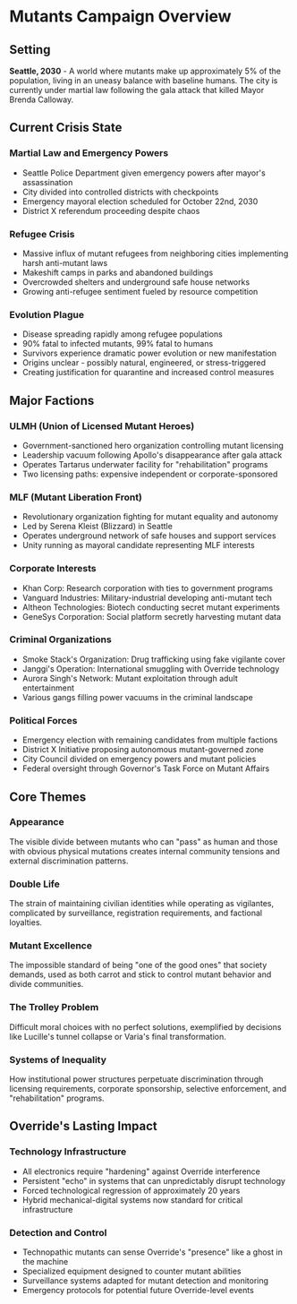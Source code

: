 # Mutants Campaign Overview

## Setting
**Seattle, 2030** - A world where mutants make up approximately 5% of the population, living in an uneasy balance with baseline humans. The city is currently under martial law following the gala attack that killed Mayor Brenda Calloway.

## Current Crisis State
### Martial Law and Emergency Powers
- Seattle Police Department given emergency powers after mayor's assassination
- City divided into controlled districts with checkpoints
- Emergency mayoral election scheduled for October 22nd, 2030
- District X referendum proceeding despite chaos

### Refugee Crisis
- Massive influx of mutant refugees from neighboring cities implementing harsh anti-mutant laws
- Makeshift camps in parks and abandoned buildings
- Overcrowded shelters and underground safe house networks
- Growing anti-refugee sentiment fueled by resource competition

### Evolution Plague
- Disease spreading rapidly among refugee populations
- 90% fatal to infected mutants, 99% fatal to humans
- Survivors experience dramatic power evolution or new manifestation
- Origins unclear - possibly natural, engineered, or stress-triggered
- Creating justification for quarantine and increased control measures



## Major Factions

### ULMH (Union of Licensed Mutant Heroes)
- Government-sanctioned hero organization controlling mutant licensing
- Leadership vacuum following Apollo's disappearance after gala attack
- Operates Tartarus underwater facility for "rehabilitation" programs
- Two licensing paths: expensive independent or corporate-sponsored

### MLF (Mutant Liberation Front)
- Revolutionary organization fighting for mutant equality and autonomy
- Led by Serena Kleist (Blizzard) in Seattle
- Operates underground network of safe houses and support services
- Unity running as mayoral candidate representing MLF interests

### Corporate Interests
- Khan Corp: Research corporation with ties to government programs
- Vanguard Industries: Military-industrial developing anti-mutant tech
- Altheon Technologies: Biotech conducting secret mutant experiments
- GeneSys Corporation: Social platform secretly harvesting mutant data

### Criminal Organizations
- Smoke Stack's Organization: Drug trafficking using fake vigilante cover
- Janggi's Operation: International smuggling with Override technology
- Aurora Singh's Network: Mutant exploitation through adult entertainment
- Various gangs filling power vacuums in the criminal landscape

### Political Forces
- Emergency election with remaining candidates from multiple factions
- District X Initiative proposing autonomous mutant-governed zone
- City Council divided on emergency powers and mutant policies
- Federal oversight through Governor's Task Force on Mutant Affairs

## Core Themes

### Appearance
The visible divide between mutants who can "pass" as human and those with obvious physical mutations creates internal community tensions and external discrimination patterns.

### Double Life
The strain of maintaining civilian identities while operating as vigilantes, complicated by surveillance, registration requirements, and factional loyalties.

### Mutant Excellence
The impossible standard of being "one of the good ones" that society demands, used as both carrot and stick to control mutant behavior and divide communities.

### The Trolley Problem
Difficult moral choices with no perfect solutions, exemplified by decisions like Lucille's tunnel collapse or Varia's final transformation.

### Systems of Inequality
How institutional power structures perpetuate discrimination through licensing requirements, corporate sponsorship, selective enforcement, and "rehabilitation" programs.

## Override's Lasting Impact

### Technology Infrastructure
- All electronics require "hardening" against Override interference
- Persistent "echo" in systems that can unpredictably disrupt technology
- Forced technological regression of approximately 20 years
- Hybrid mechanical-digital systems now standard for critical infrastructure

### Detection and Control
- Technopathic mutants can sense Override's "presence" like a ghost in the machine
- Specialized equipment designed to counter mutant abilities
- Surveillance systems adapted for mutant detection and monitoring
- Emergency protocols for potential future Override-level events

